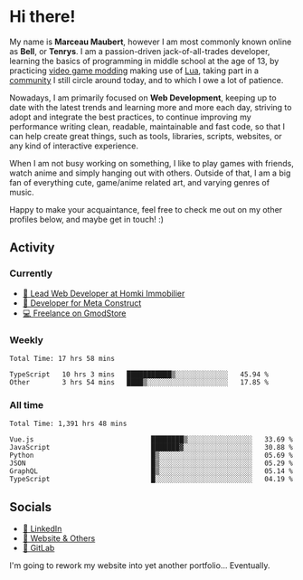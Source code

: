 # Hi there!

My name is **Marceau Maubert**, however I am most commonly known online as **Bell**, or **Tenrys**. I am a passion-driven jack-of-all-trades developer, learning the basics of programming in middle school at the age of 13, by practicing [video game modding](https://garrysmod.com) making use of [Lua](https://lua.org), taking part in a [community](https://metastruct.net) I still circle around today, and to which I owe a lot of patience.

Nowadays, I am primarily focused on **Web Development**, keeping up to date with the latest trends and learning more and more each day, striving to adopt  and integrate the best practices, to continue improving my performance writing clean, readable, maintainable and fast code, so that I can help create great things, such as tools, libraries, scripts, websites, or any kind of interactive experience.

When I am not busy working on something, I like to play games with friends, watch anime and simply hanging out with others. Outside of that, I am a big fan of everything cute, game/anime related art, and varying genres of music.

Happy to make your acquaintance, feel free to check me out on my other profiles below, and maybe get in touch! :)

## Activity

### Currently

- [🏢 Lead Web Developer at Homki Immobilier](https://homki-immobilier.com)
- [🎈 Developer for Meta Construct](https://metastruct.net)
- [💻 Freelance on GmodStore](https://www.gmodstore.com/users/Tenrys)

### Weekly
<!--START_SECTION:wakaWeekly-->

```text
Total Time: 17 hrs 58 mins

TypeScript   10 hrs 3 mins   ███████████▒░░░░░░░░░░░░░   45.94 %
Other        3 hrs 54 mins   ████▒░░░░░░░░░░░░░░░░░░░░   17.85 %
```

<!--END_SECTION:wakaWeekly-->

### All time
<!--START_SECTION:wakaTotal-->

```text
Total Time: 1,391 hrs 48 mins

Vue.js                             ████████▒░░░░░░░░░░░░░░░░   33.69 %
JavaScript                         ███████▓░░░░░░░░░░░░░░░░░   30.88 %
Python                             █▒░░░░░░░░░░░░░░░░░░░░░░░   05.69 %
JSON                               █▒░░░░░░░░░░░░░░░░░░░░░░░   05.29 %
GraphQL                            █▒░░░░░░░░░░░░░░░░░░░░░░░   05.14 %
TypeScript                         █░░░░░░░░░░░░░░░░░░░░░░░░   04.19 %
```

<!--END_SECTION:wakaTotal-->

## Socials

- [👔 LinkedIn](https://www.linkedin.com/in/marceau-maubert)
- [🔗 Website & Others](https://bell.moe)
- [🦊 GitLab](https://gitlab.com/Tenrys)

I'm going to rework my website into yet another portfolio... Eventually.
